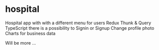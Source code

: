 # hospital
Hospital app with 
with a different menu for users
Redux Thunk & Query 
TypeScript 
there is a possibility to Signin or Signup 
Change profile photo 
Charts for business data 


Will be more ... 

